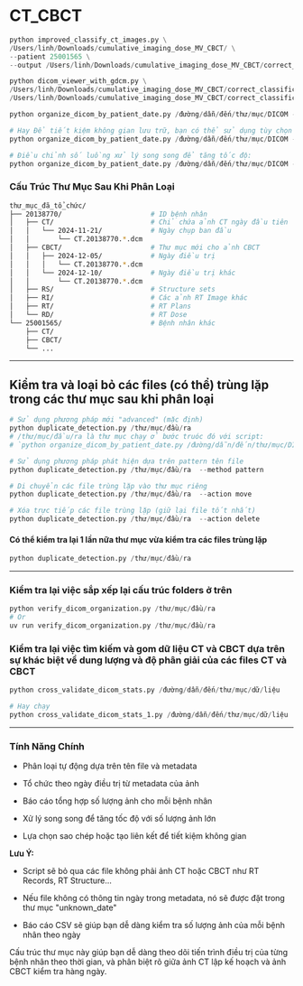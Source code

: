 # CT_CBCT

```python
python improved_classify_ct_images.py \
/Users/linh/Downloads/cumulative_imaging_dose_MV_CBCT/ \
--patient 25001565 \
--output /Users/linh/Downloads/cumulative_imaging_dose_MV_CBCT/correct_classified
```

```python
python dicom_viewer_with_gdcm.py \
/Users/linh/Downloads/cumulative_imaging_dose_MV_CBCT/correct_classification/25001565_ct_planning_files.txt \
/Users/linh/Downloads/cumulative_imaging_dose_MV_CBCT/correct_classification/25001565_cbct_files.txt
```


```python
python organize_dicom_by_patient_date.py /đường/dẫn/đến/thư/mục/DICOM --output /thư/mục/đầu/ra
```

```python
# Hay Để tiết kiệm không gian lưu trữ, bạn có thể sử dụng tùy chọn tạo liên kết (symbolic link):
python organize_dicom_by_patient_date.py /đường/dẫn/đến/thư/mục/DICOM --output /thư/mục/đầu/ra --link
```

```python
# Điều chỉnh số luồng xử lý song song để tăng tốc độ:
python organize_dicom_by_patient_date.py /đường/dẫn/đến/thư/mục/DICOM --output /thư/mục/đầu/ra --workers 8
```


### Cấu Trúc Thư Mục Sau Khi Phân Loại 
```bash
thư_mục_đã_tổ_chức/
├── 20138770/                      # ID bệnh nhân
│   ├── CT/                        # Chỉ chứa ảnh CT ngày đầu tiên
│   │   └── 2024-11-21/            # Ngày chụp ban đầu
│   │       └── CT.20138770.*.dcm
│   ├── CBCT/                      # Thư mục mới cho ảnh CBCT
│   │   ├── 2024-12-05/            # Ngày điều trị
│   │   │   └── CT.20138770.*.dcm
│   │   └── 2024-12-10/            # Ngày điều trị khác
│   │       └── CT.20138770.*.dcm
│   ├── RS/                        # Structure sets
│   ├── RI/                        # Các ảnh RT Image khác
│   ├── RT/                        # RT Plans
│   └── RD/                        # RT Dose
└── 25001565/                      # Bệnh nhân khác
    ├── CT/
    ├── CBCT/
    └── ...
```

---

## Kiểm tra và loại bỏ các files (có thể) trùng lặp trong các thư mục sau khi phân loại

```python
# Sử dụng phương pháp mới "advanced" (mặc định)
python duplicate_detection.py /thư/mục/đầu/ra 
# /thư/mục/đầu/ra là thư mục chạy ở bước truóc đó với script:
# `python organize_dicom_by_patient_date.py /đường/dẫn/đến/thư/mục/DICOM --output /thư/mục/đầu/ra --workers 8`

# Sử dụng phương pháp phát hiện dựa trên pattern tên file
python duplicate_detection.py /thư/mục/đầu/ra  --method pattern

# Di chuyển các file trùng lặp vào thư mục riêng
python duplicate_detection.py /thư/mục/đầu/ra  --action move

# Xóa trực tiếp các file trùng lặp (giữ lại file tốt nhất)
python duplicate_detection.py /thư/mục/đầu/ra  --action delete
```

#### Có thể kiểm tra lại 1 lần nữa thư mục vừa kiểm tra các files trùng lặp

```python
python duplicate_detection.py /thư/mục/đầu/ra 
```

---

### Kiểm tra lại việc sắp xếp lại cấu trúc folders ở trên

```python
python verify_dicom_organization.py /thư/mục/đầu/ra
# Or
uv run verify_dicom_organization.py /thư/mục/đầu/ra
```

### Kiểm tra lại việc tìm kiếm và gom dữ liệu CT và CBCT dựa trên sự khác biệt về dung lượng và độ phân giải của các files CT và CBCT

```python
python cross_validate_dicom_stats.py /đường/dẫn/đến/thư/mục/dữ/liệu

# Hay chạy
python cross_validate_dicom_stats_1.py /đường/dẫn/đến/thư/mục/dữ/liệu
```

---

### Tính Năng Chính

- Phân loại tự động dựa trên tên file và metadata
  
- Tổ chức theo ngày điều trị từ metadata của ảnh
  
- Báo cáo tổng hợp số lượng ảnh cho mỗi bệnh nhân
  
- Xử lý song song để tăng tốc độ với số lượng ảnh lớn
  
- Lựa chọn sao chép hoặc tạo liên kết để tiết kiệm không gian

**Lưu Ý:**

- Script sẽ bỏ qua các file không phải ảnh CT hoặc CBCT như RT Records, RT Structure...
  
- Nếu file không có thông tin ngày trong metadata, nó sẽ được đặt trong thư mục "unknown_date"
  
- Báo cáo CSV sẽ giúp bạn dễ dàng kiểm tra số lượng ảnh của mỗi bệnh nhân theo ngày

Cấu trúc thư mục này giúp bạn dễ dàng theo dõi tiến trình điều trị của từng bệnh nhân theo thời gian, và phân biệt rõ giữa ảnh CT lập kế hoạch và ảnh CBCT kiểm tra hàng ngày.
